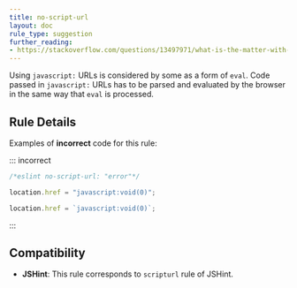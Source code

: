 ```yaml
---
title: no-script-url
layout: doc
rule_type: suggestion
further_reading:
- https://stackoverflow.com/questions/13497971/what-is-the-matter-with-script-targeted-urls
---
```



Using `javascript:` URLs is considered by some as a form of `eval`. Code passed in `javascript:` URLs has to be parsed and evaluated by the browser in the same way that `eval` is processed.

## Rule Details

Examples of **incorrect** code for this rule:

::: incorrect

```js
/*eslint no-script-url: "error"*/

location.href = "javascript:void(0)";

location.href = `javascript:void(0)`;
```

:::

## Compatibility

* **JSHint**: This rule corresponds to `scripturl` rule of JSHint.
